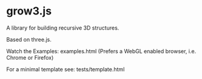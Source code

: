 grow3.js
========

A library for building recursive 3D structures.

Based on three.js.

Watch the Examples: examples.html
(Prefers a WebGL enabled browser, i.e. Chrome or Firefox)

For a minimal template see: tests/template.html



